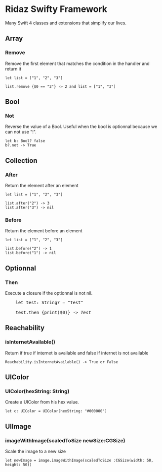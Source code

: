 # Ridaz Swifty Framework

Many Swift 4 classes and extensions that simplify our lives.

## Array

### Remove 

Remove the first element that matches the condition in the handler and return it

```
let list = ["1", "2", "3"]

list.remove {$0 == "2"} -> 2 and list = ["1", "3"]
```

## Bool

### Not

Reverse the value of a Bool. Useful when the bool is optionnal because we can not use "!".

```
let b: Bool? false
b?.not -> True
```

## Collection

### After

Return the element after an element

```
let list = ["1", "2", "3"]

list.after("2") -> 3
list.after("3") -> nil
```

### Before

Return the element before an element

```
let list = ["1", "2", "3"]

list.before("2") -> 1
list.before("1") -> nil
```

## Optionnal 

### Then 

Execute a closure if the optionnal is not nil.

<pre>
	let test: String? = "Test"

	test.then {print($0)} -> <i>Test</i>
</pre>

## Reachability

### isInternetAvailable()

Return if true if internet is available and false if internet is not available

```
Reachability.isInternetAvailable() -> True or False
```

## UIColor

### UIColor(hexString: String)

Create a UIColor from his hex value.

```
let c: UIColor = UIColor(hexString: "#000000")
```

## UIImage

### imageWithImage(scaledToSize newSize:CGSize)

Scale the image to a new size 

```
let newImage = image.imageWithImage(scaledToSize :CGSize(width: 50, height: 50))
```